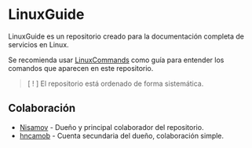 # LinuxGuide
LinuxGuide es un repositorio creado para la documentación completa de servicios en Linux.

Se recomienda usar [LinuxCommands](https://github.com/Theritex/LinuxCommands) como guía para entender los comandos que aparecen en este repositorio.

> [ ! ] El repositorio está ordenado de forma sistemática.

## Colaboración
- [Nisamov](https://github.com/Nisamov) - Dueño y principal colaborador del repositorio.
- [hncamob](https://github.com/hncamob) - Cuenta secundaria del dueño, colaboración simple.
